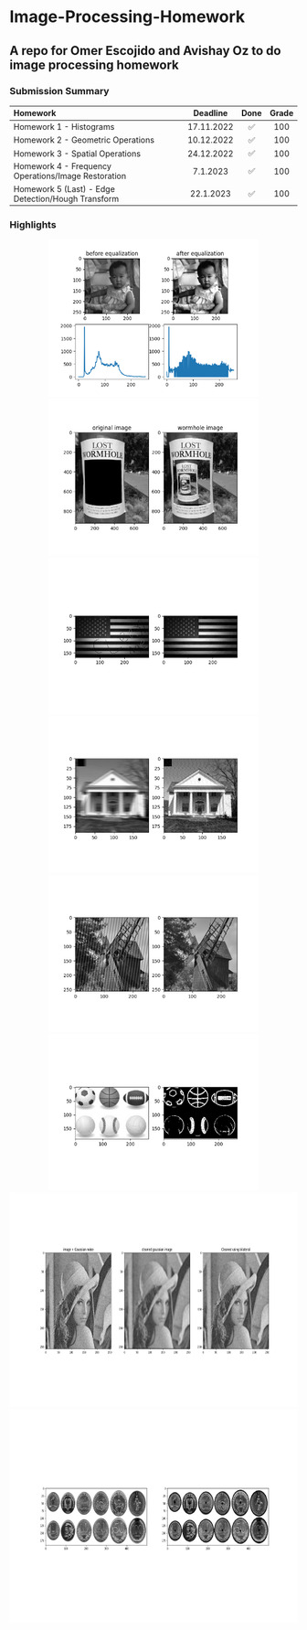 # Image-Processing-Homework

## A repo for Omer Escojido and Avishay Oz to do image processing homework

### Submission Summary

| Homework                                                | Deadline       | Done  | Grade |
| :---                                                    | :---:          | :---: | :---: |
| Homework 1 - Histograms                                 | 17.11.2022     | ✅   | 100   |
| Homework 2 - Geometric Operations                       | 10.12.2022     | ✅   | 100   |
| Homework 3 - Spatial Operations                         | 24.12.2022     | ✅   | 100   |
| Homework 4 - Frequency Operations/Image Restoration     | 7.1.2023       | ✅   | 100   |
| Homework 5 (Last) - Edge Detection/Hough Transform      | 22.1.2023      | ✅   | 100   |

### Highlights

<p align="center">

<img src="Highlights/hw1_equalization.png" height="275" />

<img src="Highlights/hw2_wormhole.png" height="275" />

<img src="Highlights/hw4_clean_me.png" height="275" />

<img src="Highlights/hw4_motion_blur.png" height="275" />

<img src="Highlights/hw4_frequency_spike.png" height="275" />

<img src="Highlights/hw5_edge_detection.png" height="275" />

<img src="Highlights/hw3_gaussian_and_bilateral_filters.png" height="375" />

<img src="Highlights/hw5_hough_circles.png" height="375" />

</p>
